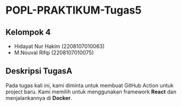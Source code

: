 ﻿# POPL-PRAKTIKUM-Tugas5 

## Kelompok 4
- Hidayat Nur Hakim (2208107010063)  
- M.Nouval Rifqi (2208107010075)

## Deskripsi TugasA
Pada tugas kali ini, kami diminta untuk membuat GitHub Action untuk project baru. Kami memilih untuk menggunakan framework **React** dan menjalankannya di **Docker**.

